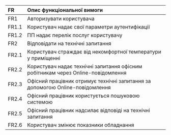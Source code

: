 |FR|Опис функціональної вимоги|
|:-|:-|
|FR1|Авторизувати користувача|
|FR1.1|Користувач надає свої параметри аутентифікації|
|FR1.2|ПП надає перелік послуг користувачу|
|FR2|Відповідати на технічні запитання|
|FR2.1|Користувач страждає від некомфортної температури у приміщенні|
|FR2.2|Користувач надає технічні запитання офісним робітникам через Online-повідомлення|
|FR2.3|Офісний працівник отримує технічні запитання за допомогою Online-повідомлення|
|FR2.4|Офісний працівник користується пошуковою системою|
|FR2.5|Офісний працівник надсилає відповіді на технічні запитання|
|FR2.6|Користувач змінює показники обладнання|
